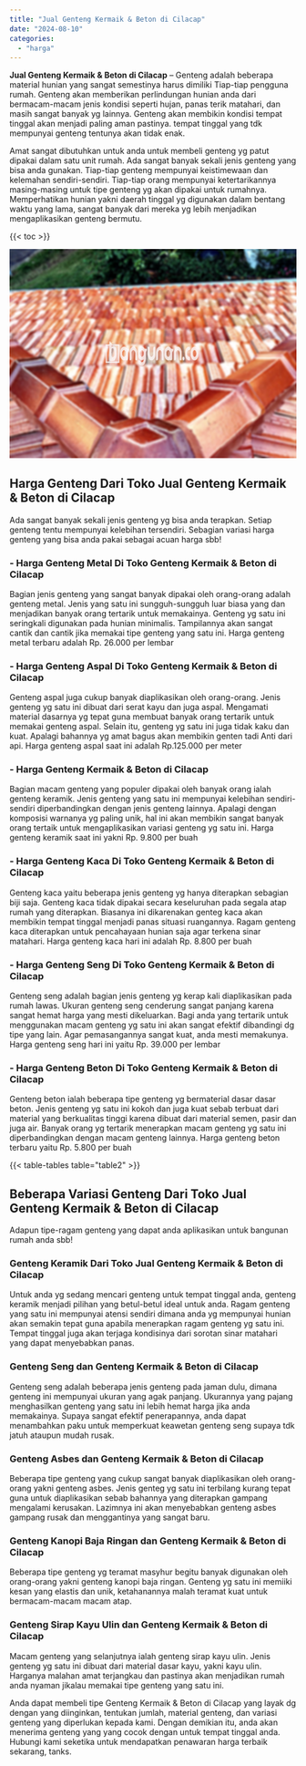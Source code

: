 ```yaml
---
title: "Jual Genteng Kermaik & Beton di Cilacap"
date: "2024-08-10"
categories: 
  - "harga"
---
```


**Jual Genteng Kermaik & Beton di Cilacap** – Genteng adalah beberapa material hunian yang sangat semestinya harus dimiliki Tiap-tiap pengguna rumah. Genteng akan memberikan perlindungan hunian anda dari bermacam-macam jenis kondisi seperti hujan, panas terik matahari, dan masih sangat banyak yg lainnya. Genteng akan membikin kondisi tempat tinggal akan menjadi paling aman pastinya. tempat tinggal yang tdk mempunyai genteng tentunya akan tidak enak.

Amat sangat dibutuhkan untuk anda untuk membeli genteng yg patut dipakai dalam satu unit rumah. Ada sangat banyak sekali jenis genteng yang bisa anda gunakan. Tiap-tiap genteng mempunyai keistimewaan dan kelemahan sendiri-sendiri. Tiap-tiap orang mempunyai ketertarikannya masing-masing untuk tipe genteng yg akan dipakai untuk rumahnya. Memperhatikan hunian yakni daerah tinggal yg digunakan dalam bentang waktu yang lama, sangat banyak dari mereka yg lebih menjadikan mengaplikasikan genteng bermutu.

{{< toc >}}

![Jual Genteng Kermaik & Beton di Cilacap](/images/genteng-minimalis-murah29.png)

## Harga Genteng Dari Toko Jual Genteng Kermaik & Beton di Cilacap

Ada sangat banyak sekali jenis genteng yg bisa anda terapkan. Setiap genteng tentu mempunyai kelebihan tersendiri. Sebagian variasi harga genteng yang bisa anda pakai sebagai acuan harga sbb!

### \- Harga Genteng Metal Di Toko Genteng Kermaik & Beton di Cilacap

Bagian jenis genteng yang sangat banyak dipakai oleh orang-orang adalah genteng metal. Jenis yang satu ini sungguh-sungguh luar biasa yang dan menjadikan banyak orang tertarik untuk memakainya. Genteng yg satu ini seringkali digunakan pada hunian minimalis. Tampilannya akan sangat cantik dan cantik jika memakai tipe genteng yang satu ini. Harga genteng metal terbaru adalah Rp. 26.000 per lembar

### \- Harga Genteng Aspal Di Toko Genteng Kermaik & Beton di Cilacap

Genteng aspal juga cukup banyak diaplikasikan oleh orang-orang. Jenis genteng yg satu ini dibuat dari serat kayu dan juga aspal. Mengamati material dasarnya yg tepat guna membuat banyak orang tertarik untuk memakai genteng aspal. Selain itu, genteng yg satu ini juga tidak kaku dan kuat. Apalagi bahannya yg amat bagus akan membikin genten tadi Anti dari api. Harga genteng aspal saat ini adalah Rp.125.000 per meter

### \- Harga Genteng Kermaik & Beton di Cilacap

Bagian macam genteng yang populer dipakai oleh banyak orang ialah genteng keramik. Jenis genteng yang satu ini mempunyai kelebihan sendiri-sendiri diperbandingkan dengan jenis genteng lainnya. Apalagi dengan komposisi warnanya yg paling unik, hal ini akan membikin sangat banyak orang tertaik untuk mengaplikasikan variasi genteng yg satu ini. Harga genteng keramik saat ini yakni Rp. 9.800 per buah

### \- Harga Genteng Kaca Di Toko Genteng Kermaik & Beton di Cilacap

Genteng kaca yaitu beberapa jenis genteng yg hanya diterapkan sebagian biji saja. Genteng kaca tidak dipakai secara keseluruhan pada segala atap rumah yang diterapkan. Biasanya ini dikarenakan genteg kaca akan membikin tempat tinggal menjadi panas situasi ruangannya. Ragam genteng kaca diterapkan untuk pencahayaan hunian saja agar terkena sinar matahari. Harga genteng kaca hari ini adalah Rp. 8.800 per buah

### \- Harga Genteng Seng Di Toko Genteng Kermaik & Beton di Cilacap

Genteng seng adalah bagian jenis genteng yg kerap kali diaplikasikan pada rumah lawas. Ukuran genteng seng cenderung sangat panjang karena sangat hemat harga yang mesti dikeluarkan. Bagi anda yang tertarik untuk menggunakan macam genteng yg satu ini akan sangat efektif dibandingi dg tipe yang lain. Agar pemasangannya sangat kuat, anda mesti memakunya. Harga genteng seng hari ini yaitu Rp. 39.000 per lembar

### \- Harga Genteng Beton Di Toko Genteng Kermaik & Beton di Cilacap

Genteng beton ialah beberapa tipe genteng yg bermaterial dasar dasar beton. Jenis genteng yg satu ini kokoh dan juga kuat sebab terbuat dari material yang berkualitas tinggi karena dibuat dari material semen, pasir dan juga air. Banyak orang yg tertarik menerapkan macam genteng yg satu ini diperbandingkan dengan macam genteng lainnya. Harga genteng beton terbaru yaitu Rp. 5.800 per buah

{{< table-tables table="table2" >}}

## Beberapa Variasi Genteng Dari Toko Jual Genteng Kermaik & Beton di Cilacap

Adapun tipe-ragam genteng yang dapat anda aplikasikan untuk bangunan rumah anda sbb!

### Genteng Keramik Dari Toko Jual Genteng Kermaik & Beton di Cilacap

Untuk anda yg sedang mencari genteng untuk tempat tinggal anda, genteng keramik menjadi pilihan yang betul-betul ideal untuk anda. Ragam genteng yang satu ini mempunyai atensi sendiri dimana anda yg mempunyai hunian akan semakin tepat guna apabila menerapkan ragam genteng yg satu ini. Tempat tinggal juga akan terjaga kondisinya dari sorotan sinar matahari yang dapat menyebabkan panas.

### Genteng Seng dan Genteng Kermaik & Beton di Cilacap

Genteng seng adalah beberapa jenis genteng pada jaman dulu, dimana genteng ini mempunyai ukuran yang agak panjang. Ukurannya yang pajang menghasilkan genteng yang satu ini lebih hemat harga jika anda memakainya. Supaya sangat efektif penerapannya, anda dapat menambahkan paku untuk memperkuat keawetan genteng seng supaya tdk jatuh ataupun mudah rusak.

### Genteng Asbes dan Genteng Kermaik & Beton di Cilacap

Beberapa tipe genteng yang cukup sangat banyak diaplikasikan oleh orang-orang yakni genteng asbes. Jenis genteg yg satu ini terbilang kurang tepat guna untuk diaplikasikan sebab bahannya yang diterapkan gampang mengalami kerusakan. Lazimnya ini akan menyebabkan genteng asbes gampang rusak dan menggantinya yang sangat baru.

### Genteng Kanopi Baja Ringan dan Genteng Kermaik & Beton di Cilacap

Beberapa tipe genteng yg teramat masyhur begitu banyak digunakan oleh orang-orang yakni genteng kanopi baja ringan. Genteng yg satu ini memiiki kesan yang elastis dan unik, ketahanannya malah teramat kuat untuk bermacam-macam macam atap.

### Genteng Sirap Kayu Ulin dan Genteng Kermaik & Beton di Cilacap

Macam genteng yang selanjutnya ialah genteng sirap kayu ulin. Jenis genteng yg satu ini dibuat dari material dasar kayu, yakni kayu ulin. Harganya malahan amat terjangkau dan pastinya akan menjadikan rumah anda nyaman jikalau memakai tipe genteng yang satu ini.

Anda dapat membeli tipe Genteng Kermaik & Beton di Cilacap yang layak dg dengan yang diinginkan, tentukan jumlah, material genteng, dan variasi genteng yang diperlukan kepada kami. Dengan demikian itu, anda akan menerima genteng yang yang cocok dengan untuk tempat tinggal anda. Hubungi kami seketika untuk mendapatkan penawaran harga terbaik sekarang, tanks.
